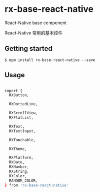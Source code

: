 
# rx-base-react-native

React-Native base component

React-Native 常用的基本控件

## Getting started

`$ npm install rx-base-react-native --save`


## Usage
```sh

import {
  RXButton,

  RXDottedLine,

  RXScrollView,
  RXFlatList,

  RXText,
  RXTextInput,

  RXTouchable,

  RXTheme,

  RXPlatform,
  RXDate,
  RXNumber,
  RXString,
  RXColor,
  RANDOM_COLOR,
} from 'rx-base-react-native'

```

